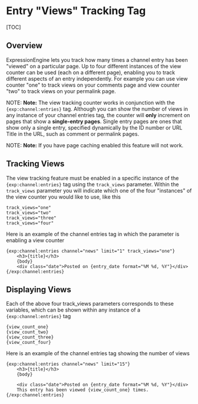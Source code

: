 <!--
    This source file is part of the open source project
    ExpressionEngine User Guide (https://github.com/ExpressionEngine/ExpressionEngine-User-Guide)

    @link      https://expressionengine.com/
    @copyright Copyright (c) 2003-2020, Packet Tide, LLC (https://packettide.com)
    @license   https://expressionengine.com/license Licensed under Apache License, Version 2.0
-->

# Entry "Views" Tracking Tag

[TOC]

## Overview

ExpressionEngine lets you track how many times a channel entry has been "viewed" on a particular page. Up to four different instances of the view counter can be used (each on a different page), enabling you to track different aspects of an entry independently. For example you can use view counter "one" to track views on your comments page and view counter "two" to track views on your permalink page.

NOTE: **Note:** The view tracking counter works in conjunction with the `{exp:channel:entries}` tag. Although you can show the number of views in any instance of your channel entries tag, the counter will **only** increment on pages that show a **single-entry pages**. Single entry pages are ones that show only a single entry, specified dynamically by the ID number or URL Title in the URL, such as comment or permalink pages.

NOTE: **Note:** If you have page caching enabled this feature will not work.

## Tracking Views

The view tracking feature must be enabled in a specific instance of the `{exp:channel:entries}` tag using the `track_views` parameter. Within the `track_views` parameter you will indicate which one of the four "instances" of the view counter you would like to use, like this

    track_views="one"
    track_views="two"
    track_views="three"
    track_views="four"

Here is an example of the channel entries tag in which the parameter is enabling a view counter

    {exp:channel:entries channel="news" limit="1" track_views="one"}
        <h3>{title}</h3>
        {body}
        <div class="date">Posted on {entry_date format="%M %d, %Y"}</div>
    {/exp:channel:entries}

## Displaying Views

Each of the above four track_views parameters corresponds to these variables, which can be shown within any instance of a `{exp:channel:entries}` tag

    {view_count_one}
    {view_count_two}
    {view_count_three}
    {view_count_four}

Here is an example of the channel entries tag showing the number of views

    {exp:channel:entries channel="news" limit="15"}
        <h3>{title}</h3>
        {body}

        <div class="date">Posted on {entry_date format="%M %d, %Y"}</div>
        This entry has been viewed {view_count_one} times.
    {/exp:channel:entries}
